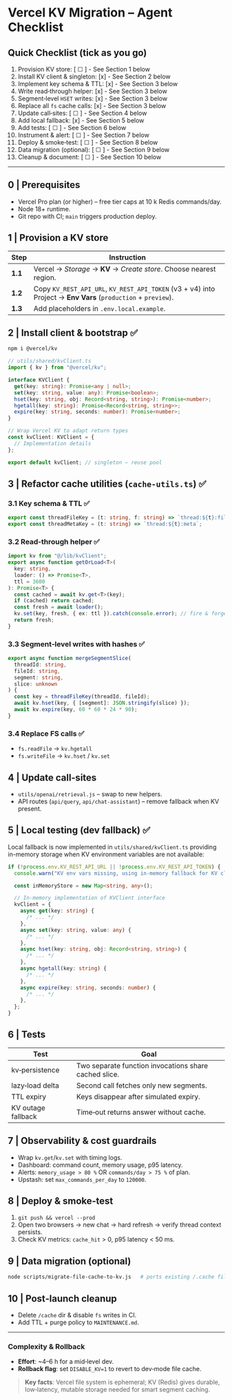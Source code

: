 # Vercel KV Migration – Agent Checklist

## Quick Checklist (tick as you go)

1. Provision KV store: [ ☐ ] - See Section 1 below
2. Install KV client & singleton: [x] - See Section 2 below
3. Implement key schema & TTL: [x] - See Section 3 below
4. Write read‑through helper: [x] - See Section 3 below
5. Segment‑level `HSET` writes: [x] - See Section 3 below
6. Replace all `fs` cache calls: [x] - See Section 3 below
7. Update call‑sites: [ ☐ ] - See Section 4 below
8. Add local fallback: [x] - See Section 5 below
9. Add tests: [ ☐ ] - See Section 6 below
10. Instrument & alert: [ ☐ ] - See Section 7 below
11. Deploy & smoke‑test: [ ☐ ] - See Section 8 below
12. Data migration (optional): [ ☐ ] - See Section 9 below
13. Cleanup & document: [ ☐ ] - See Section 10 below

---

## 0 | Prerequisites

- Vercel Pro plan (or higher) – free tier caps at 10 k Redis commands/day.
- Node 18+ runtime.
- Git repo with CI; `main` triggers production deploy.

## 1 | Provision a KV store

| Step    | Instruction                                                                                                   |
| ------- | ------------------------------------------------------------------------------------------------------------- |
| **1.1** | Vercel → _Storage_ → **KV** → _Create store_. Choose nearest region.                                          |
| **1.2** | Copy `KV_REST_API_URL`, `KV_REST_API_TOKEN` (v3 + v4) into Project → **Env Vars** (`production` + `preview`). |
| **1.3** | Add placeholders in `.env.local.example`.                                                                     |

## 2 | Install client & bootstrap ✅

```bash
npm i @vercel/kv
```

```ts
// utils/shared/kvClient.ts
import { kv } from "@vercel/kv";

interface KVClient {
  get(key: string): Promise<any | null>;
  set(key: string, value: any): Promise<boolean>;
  hset(key: string, obj: Record<string, string>): Promise<number>;
  hgetall(key: string): Promise<Record<string, string>>;
  expire(key: string, seconds: number): Promise<number>;
}

// Wrap Vercel KV to adapt return types
const kvClient: KVClient = {
  // Implementation details
};

export default kvClient; // singleton – reuse pool
```

## 3 | Refactor cache utilities (`cache-utils.ts`) ✅

### 3.1 Key schema & TTL ✅

```ts
export const threadFileKey = (t: string, f: string) => `thread:${t}:file:${f}`; // 90 d TTL
export const threadMetaKey = (t: string) => `thread:${t}:meta`;
```

### 3.2 Read‑through helper ✅

```ts
import kv from "@/lib/kvClient";
export async function getOrLoad<T>(
  key: string,
  loader: () => Promise<T>,
  ttl = 3600
): Promise<T> {
  const cached = await kv.get<T>(key);
  if (cached) return cached;
  const fresh = await loader();
  kv.set(key, fresh, { ex: ttl }).catch(console.error); // fire & forget
  return fresh;
}
```

### 3.3 Segment‑level writes with hashes ✅

```ts
export async function mergeSegmentSlice(
  threadId: string,
  fileId: string,
  segment: string,
  slice: unknown
) {
  const key = threadFileKey(threadId, fileId);
  await kv.hset(key, { [segment]: JSON.stringify(slice) });
  await kv.expire(key, 60 * 60 * 24 * 90);
}
```

### 3.4 Replace FS calls ✅

- `fs.readFile` → `kv.hgetall`
- `fs.writeFile` → `kv.hset` / `kv.set`

## 4 | Update call‑sites

- `utils/openai/retrieval.js` – swap to new helpers.
- API routes (`api/query`, `api/chat-assistant`) – remove fallback when KV present.

## 5 | Local testing (dev fallback) ✅

Local fallback is now implemented in `utils/shared/kvClient.ts` providing in-memory storage when KV environment variables are not available:

```ts
if (!process.env.KV_REST_API_URL || !process.env.KV_REST_API_TOKEN) {
  console.warn("KV env vars missing, using in-memory fallback for KV client.");

  const inMemoryStore = new Map<string, any>();

  // In-memory implementation of KVClient interface
  kvClient = {
    async get(key: string) {
      /* ... */
    },
    async set(key: string, value: any) {
      /* ... */
    },
    async hset(key: string, obj: Record<string, string>) {
      /* ... */
    },
    async hgetall(key: string) {
      /* ... */
    },
    async expire(key: string, seconds: number) {
      /* ... */
    },
  };
}
```

## 6 | Tests

| Test               | Goal                                                  |
| ------------------ | ----------------------------------------------------- |
| kv‑persistence     | Two separate function invocations share cached slice. |
| lazy‑load delta    | Second call fetches only new segments.                |
| TTL expiry         | Keys disappear after simulated expiry.                |
| KV outage fallback | Time‑out returns answer without cache.                |

## 7 | Observability & cost guardrails

- Wrap `kv.get`/`kv.set` with timing logs.
- Dashboard: command count, memory usage, p95 latency.
- Alerts: `memory_usage > 80 %` OR `commands/day > 75 %` of plan.
- Upstash: set `max_commands_per_day` to `120000`.

## 8 | Deploy & smoke‑test

1. `git push && vercel --prod`
2. Open two browsers → new chat → hard refresh → verify thread context persists.
3. Check KV metrics: `cache_hit` > 0, p95 latency < 50 ms.

## 9 | Data migration (optional)

```bash
node scripts/migrate-file-cache-to-kv.js   # ports existing /.cache files
```

## 10 | Post‑launch cleanup

- Delete `/cache` dir & disable `fs` writes in CI.
- Add TTL + purge policy to `MAINTENANCE.md`.

---

### Complexity & Rollback

- **Effort**: ~4–6 h for a mid‑level dev.
- **Rollback flag**: set `DISABLE_KV=1` to revert to dev‑mode file cache.

> **Key facts**: Vercel file system is ephemeral; KV (Redis) gives durable, low‑latency, mutable storage needed for smart segment caching.
